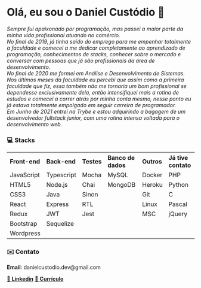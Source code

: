 <!DOCTYPE html>
<html lang="pt">
<head>
  <meta charset="UTF-8">
  <meta http-equiv="X-UA-Compatible" content="IE=edge">
  <meta name="viewport" content="width=device-width, initial-scale=1.0">
</head>
<body>
  <h1>Olá, eu sou o Daniel Custódio 👋</h1>
  <spam><i>Sempre fui apaixonado por programação, mas passei a maior parte da minha vida profissional atuando no comércio. <br/>
No final de 2019, já tinha saído do emprego para me empenhar  totalmente a faculdade e comecei a me dedicar completamente ao aprendizado de programação, conhecimentos de stacks, conhecer sobre o mercado e conversar com pessoas que já são profissionais da area de desenvolvimento.<br/>
No final de 2020 me formei em Análise e Desenvolvimento de Sistemas. Nos últimos meses da faculdade eu percebi  que assim como a primeira faculdade que fiz, essa também não me tornaria um bom profissional se dependesse exclusivamente dela, então intensifiquei mais a rotina de estudos e comecei a correr atrás por minha conta mesmo, nesse ponto eu já estava totalmente empolgado em seguir carreira de programador.<br/>
Em Junho de 2021 entrei na Trybe e  estou adquirindo a bagagem de um desenvolvedor fullstack junior, com uma rotina intensa voltada para o desenvolvimento web.</i></spam>
  <h3>💻 Stacks</h3>
  <table align="center">
    <tr align="left">
      <th>Front-end</th>
      <th>Back-end</th>
      <th>Testes</th>
      <th>Banco de dados</th>
      <th>Outros</th>
      <th>Já tive contato</th>
    </tr>
    <tr>
      <td>JavaScript</td>
      <td>Typescript</td>
      <td>Mocha</td>
      <td>MySQL</td>
      <td>Docker</td>
      <td>PHP</td>
    </tr>
    <tr>
      <td>HTML5</td>
      <td>Node.js</td>
      <td>Chai</td>
      <td>MongoDB</td>
      <td>Heroku</td>
      <td>Python</td>
    </tr>
    <tr>
      <td>CSS3</td>
      <td>Java</td>
      <td>Sinon</td>
      <td></td>
      <td>Git</td>
      <td>C</td>
    </tr>
    <tr>
      <td>React</td>
      <td>Express</td>
      <td>RTL</td>
      <td></td>
      <td>Linux</td>
      <td>Pascal</td>
    </tr>
    <tr>
      <td>Redux</td>
      <td>JWT</td>
      <td>Jest</td>
      <td></td>
      <td>MSC</td>
      <td>jQuery</td>
    </tr>
    <tr>
      <td>Bootstrap</td>
      <td>Sequelize</td>
      <td></td>
      <td></td>
      <td></td>
      <td></td>
    </tr>
    <tr>
      <td>Wordpress</td>
      <td></td>
      <td></td>
      <td></td>
      <td></td>
      <td></td>
    </tr>
  </table>
</body>
<h3>✉️ Contato</h3>
<p><b>Email</b>: danielcustodio.dev@gmail.com</p>
<a href="https://www.linkedin.com/in/danielsilvacustodio/" target="blank">🤝 <b>Linkedin</b></a>
  <a href="https://docs.google.com/document/d/1HLQYnT-bLTM7h74USrtuw6t5YAFRqOi6gf2cZu3dSMc/edit?usp=sharing" target="blank">📄 <b>Currículo</b></a>
</html>
